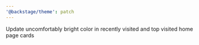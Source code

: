 ```yaml
---
'@backstage/theme': patch
---
```


Update uncomfortably bright color in recently visited and top visited home page cards
